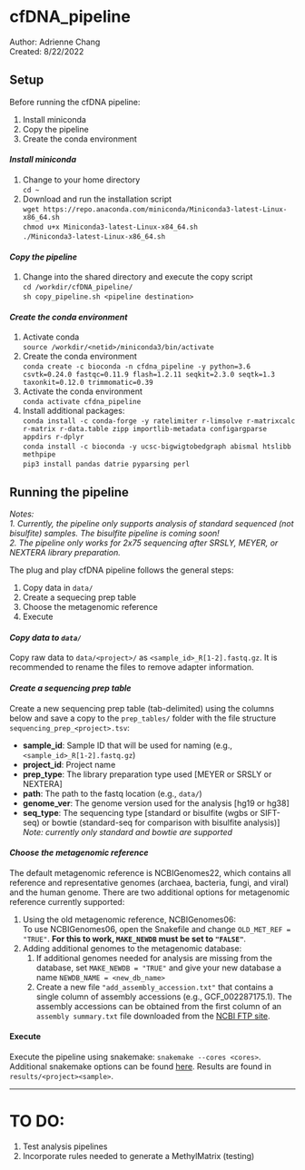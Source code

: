 # cfDNA_pipeline
Author: Adrienne Chang  
Created: 8/22/2022

## Setup  
Before running the cfDNA pipeline:  
1. Install miniconda
2. Copy the pipeline 
3. Create the conda environment

#### *Install miniconda*
1. Change to your home directory  
`cd ~`  
2. Download and run the installation script  
`wget https://repo.anaconda.com/miniconda/Miniconda3-latest-Linux-x86_64.sh`  
`chmod u+x Miniconda3-latest-Linux-x84_64.sh`  
`./Miniconda3-latest-Linux-x86_64.sh`

#### *Copy the pipeline*
1. Change into the shared directory and execute the copy script  
`cd /workdir/cfDNA_pipeline/`  
`sh copy_pipeline.sh <pipeline destination>`

#### *Create the conda environment*
1. Activate conda  
`source /workdir/<netid>/miniconda3/bin/activate`  
2. Create the conda environment  
`conda create -c bioconda -n cfdna_pipeline -y python=3.6 csvtk=0.24.0 fastqc=0.11.9 flash=1.2.11 seqkit=2.3.0 seqtk=1.3 taxonkit=0.12.0 trimmomatic=0.39`  
3. Activate the conda environment  
`conda activate cfdna_pipeline`  
4. Install additional packages:  
`conda install -c conda-forge -y ratelimiter r-limsolve r-matrixcalc r-matrix r-data.table zipp importlib-metadata configargparse appdirs r-dplyr`  
`conda install -c bioconda -y ucsc-bigwigtobedgraph abismal htslibb methpipe`  
`pip3 install pandas datrie pyparsing perl`  


## Running the pipeline  
*Notes:*  
 *1. Currently, the pipeline only supports analysis of standard sequenced (not bisulfite) samples. The bisulfite pipeline is coming soon!*   
 *2. The pipeline only works for 2x75 sequencing after SRSLY, MEYER, or NEXTERA library preparation.*    

The plug and play cfDNA pipeline follows the general steps:  
1. Copy data in `data/`  
2. Create a sequecing prep table  
3. Choose the metagenomic reference   
4. Execute

#### *Copy data to `data/`*  
Copy raw data to `data/<project>/` as `<sample_id>_R[1-2].fastq.gz`. It is recommended to rename the files to remove adapter information.  

#### *Create a sequencing prep table*  
 Create a new sequencing prep table (tab-delimited) using the columns below and save a copy to the `prep_tables/` folder with the file structure `sequencing_prep_<project>.tsv`:  
 - **sample_id**: Sample ID that will be used for naming (e.g., `<sample_id>_R[1-2].fastq.gz`)  
 - **project_id**: Project name  
 - **prep_type**: The library preparation type used [MEYER or SRSLY or NEXTERA]  
 - **path**: The path to the fastq location (e.g., `data/`)  
 - **genome_ver**: The genome version used for the analysis [hg19 or hg38]  
 - **seq_type**:  The sequencing type [standard or bisulfite (wgbs or SIFT-seq) or bowtie (standard-seq for comparison with bisulfite analysis)]   
    *Note: currently only standard and bowtie are supported*  
    
#### *Choose the metagenomic reference*  
The default metagenomic reference is NCBIGenomes22, which contains all reference and representative genomes (archaea, bacteria, fungi, and viral) and the human genome. There are two additional options for metagenomic reference currently supported:  
1. Using the old metagenomic reference, NCBIGenomes06:  
     To use NCBIGenomes06, open the Snakefile and change `OLD_MET_REF = "TRUE"`. **For this to work, `MAKE_NEWDB` must be set to `"FALSE"`**.  
2. Adding additional genomes to the metagenomic database:
     1. If additional genomes needed for analysis are missing from the database, set `MAKE_NEWDB = "TRUE"` and give your new database a name `NEWDB_NAME = <new_db_name>`  
     2. Create a new file `"add_assembly_accession.txt"` that contains a single column of assembly accessions (e.g., GCF_002287175.1). The assembly accessions can be obtained from the first column of an `assembly summary.txt` file downloaded from the [NCBI FTP site](https://ftp.ncbi.nlm.nih.gov/genomes/refseq/).  

#### Execute  
Execute the pipeline using snakemake: `snakemake --cores <cores>`. Additional snakemake options can be found [here](https://snakemake.readthedocs.io/en/stable/executing/cli.html#all-options). Results are found in `results/<project><sample>`.  

------------------------------------------------------------------------
# TO DO:   
1. Test analysis pipelines
2. Incorporate rules needed to generate a MethylMatrix (testing)
